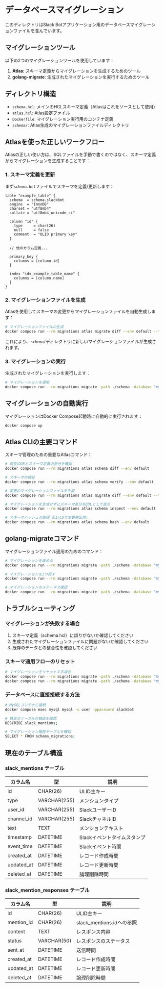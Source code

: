 # データベースマイグレーション

このディレクトリはSlack Botアプリケーション用のデータベースマイグレーションファイルを含んでいます。

## マイグレーションツール

以下の2つのマイグレーションツールを使用しています：

1. **Atlas**: スキーマ定義からマイグレーションを生成するためのツール
2. **golang-migrate**: 生成されたマイグレーションを実行するためのツール

## ディレクトリ構造

- `schema.hcl`: メインのHCLスキーマ定義（Atlasはこれをソースとして使用）
- `atlas.hcl`: Atlas設定ファイル
- `Dockerfile`: マイグレーション実行用のコンテナ定義
- `schema/`: Atlas生成のマイグレーションファイルディレクトリ

## Atlasを使った正しいワークフロー

Atlasの正しい使い方は、SQLファイルを手動で書くのではなく、スキーマ定義からマイグレーションを生成することです：

### 1. スキーマ定義を更新

まず`schema.hcl`ファイルでスキーマを定義/更新します：

```hcl
table "example_table" {
  schema  = schema.slackbot
  engine  = "InnoDB"
  charset = "utf8mb4"
  collate = "utf8mb4_unicode_ci"
  
  column "id" {
    type     = char(26)
    null     = false
    comment  = "ULID primary key"
  }
  
  // 他のカラム定義...
  
  primary_key {
    columns = [column.id]
  }
  
  index "idx_example_table_name" {
    columns = [column.name]
  }
}
```

### 2. マイグレーションファイルを生成

Atlasを使用してスキーマの変更からマイグレーションファイルを自動生成します：

```bash
# マイグレーションファイルの生成
docker compose run --rm migrations atlas migrate diff --env default --to "add_example_table"
```

これにより、`schema/`ディレクトリに新しいマイグレーションファイルが生成されます。

### 3. マイグレーションの実行

生成されたマイグレーションを実行します：

```bash
# マイグレーションを適用
docker compose run --rm migrations migrate -path ./schema -database "mysql://user:password@tcp(mysql:3306)/slackbot" up
```

## マイグレーションの自動実行

マイグレーションはDocker Compose起動時に自動的に実行されます：

```bash
docker compose up
```

## Atlas CLIの主要コマンド

スキーマ管理のための重要なAtlasコマンド：

```bash
# 現在のDBとスキーマ定義の差分を確認
docker compose run --rm migrations atlas schema diff --env default

# スキーマの検証
docker compose run --rm migrations atlas schema verify --env default

# 変更のマイグレーションファイルを生成
docker compose run --rm migrations atlas migrate diff --env default --to "description_of_change"

# マイグレーションを生成せずにスキーマ差分をDDLとして表示
docker compose run --rm migrations atlas schema inspect --env default

# スキーマハッシュの取得（CI/CDで変更検出用）
docker compose run --rm migrations atlas schema hash --env default
```

## golang-migrateコマンド

マイグレーションファイル適用のためのコマンド：

```bash
# マイグレーションを進める
docker compose run --rm migrations migrate -path ./schema -database "mysql://user:password@tcp(mysql:3306)/slackbot" up

# マイグレーションを1つ戻す
docker compose run --rm migrations migrate -path ./schema -database "mysql://user:password@tcp(mysql:3306)/slackbot" down 1

# マイグレーションのステータス確認
docker compose run --rm migrations migrate -path ./schema -database "mysql://user:password@tcp(mysql:3306)/slackbot" version
```

## トラブルシューティング

### マイグレーションが失敗する場合

1. スキーマ定義（schema.hcl）に誤りがないか確認してください
2. 生成されたマイグレーションファイルに問題がないか確認してください
3. 既存のデータとの整合性を確認してください

### スキーマ適用フローのリセット

```bash
# マイグレーションをリセットする場合
docker compose run --rm migrations migrate -path ./schema -database "mysql://user:password@tcp(mysql:3306)/slackbot" drop
docker compose run --rm migrations migrate -path ./schema -database "mysql://user:password@tcp(mysql:3306)/slackbot" up
```

### データベースに直接接続する方法

```bash
# MySQLコンテナに接続
docker compose exec mysql mysql -u user -ppassword slackbot

# 特定のテーブルの構造を確認
DESCRIBE slack_mentions;

# マイグレーション履歴テーブルを確認
SELECT * FROM schema_migrations;
```

## 現在のテーブル構造

### slack_mentions テーブル

| カラム名     | 型           | 説明                    |
|------------|--------------|------------------------|
| id         | CHAR(26)     | ULID主キー              |
| type       | VARCHAR(255) | メンションタイプ         |
| user_id    | VARCHAR(255) | SlackユーザーID         |
| channel_id | VARCHAR(255) | SlackチャネルID         |
| text       | TEXT         | メンションテキスト       |
| timestamp  | DATETIME     | Slackイベントタイムスタンプ |
| event_time | DATETIME     | Slackイベント時間       |
| created_at | DATETIME     | レコード作成時間         |
| updated_at | DATETIME     | レコード更新時間         |
| deleted_at | DATETIME     | 論理削除時間            |

### slack_mention_responses テーブル

| カラム名     | 型           | 説明                    |
|------------|--------------|------------------------|
| id         | CHAR(26)     | ULID主キー              |
| mention_id | CHAR(26)     | slack_mentions.idへの参照 |
| content    | TEXT         | レスポンス内容           |
| status     | VARCHAR(50)  | レスポンスのステータス   |
| sent_at    | DATETIME     | 送信時間                |
| created_at | DATETIME     | レコード作成時間         |
| updated_at | DATETIME     | レコード更新時間         |
| deleted_at | DATETIME     | 論理削除時間            |
